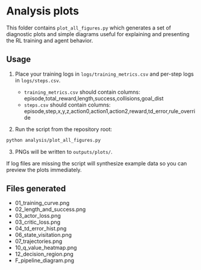 Analysis plots
=================

This folder contains `plot_all_figures.py` which generates a set of diagnostic plots and simple diagrams
useful for explaining and presenting the RL training and agent behavior.

Usage
-----

1. Place your training logs in `logs/training_metrics.csv` and per-step logs in `logs/steps.csv`.
   - `training_metrics.csv` should contain columns: episode,total_reward,length,success,collisions,goal_dist
   - `steps.csv` should contain columns: episode,step,x,y,z,action0,action1,action2,reward,td_error,rule_override

2. Run the script from the repository root:

```bash
python analysis/plot_all_figures.py
```

3. PNGs will be written to `outputs/plots/`.

If log files are missing the script will synthesize example data so you can preview the plots immediately.

Files generated
---------------

- 01_training_curve.png
- 02_length_and_success.png
- 03_actor_loss.png
- 03_critic_loss.png
- 04_td_error_hist.png
- 06_state_visitation.png
- 07_trajectories.png
- 10_q_value_heatmap.png
- 12_decision_region.png
- F_pipeline_diagram.png
